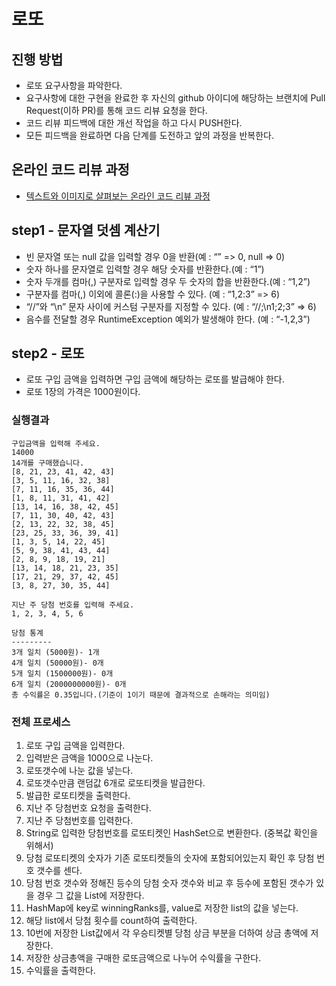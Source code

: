 # 로또
## 진행 방법
* 로또 요구사항을 파악한다.
* 요구사항에 대한 구현을 완료한 후 자신의 github 아이디에 해당하는 브랜치에 Pull Request(이하 PR)를 통해 코드 리뷰 요청을 한다.
* 코드 리뷰 피드백에 대한 개선 작업을 하고 다시 PUSH한다.
* 모든 피드백을 완료하면 다음 단계를 도전하고 앞의 과정을 반복한다.

## 온라인 코드 리뷰 과정
* [텍스트와 이미지로 살펴보는 온라인 코드 리뷰 과정](https://github.com/next-step/nextstep-docs/tree/master/codereview)

## step1 - 문자열 덧셈 계산기
* 빈 문자열 또는 null 값을 입력할 경우 0을 반환(예 : “” => 0, null => 0)
* 숫자 하나를 문자열로 입력할 경우 해당 숫자를 반환한다.(예 : “1”)
* 숫자 두개를 컴마(,) 구분자로 입력할 경우 두 숫자의 합을 반환한다.(예 : “1,2”)
* 구분자를 컴마(,) 이외에 콜론(:)을 사용할 수 있다. (예 : “1,2:3” => 6)
* “//”와 “\n” 문자 사이에 커스텀 구분자를 지정할 수 있다. (예 : “//;\n1;2;3” => 6)
* 음수를 전달할 경우 RuntimeException 예외가 발생해야 한다. (예 : “-1,2,3”)

## step2 - 로또
* 로또 구입 금액을 입력하면 구입 금액에 해당하는 로또를 발급해야 한다.
* 로또 1장의 가격은 1000원이다.

### 실행결과
```
구입금액을 입력해 주세요.
14000
14개를 구매했습니다.
[8, 21, 23, 41, 42, 43]
[3, 5, 11, 16, 32, 38]
[7, 11, 16, 35, 36, 44]
[1, 8, 11, 31, 41, 42]
[13, 14, 16, 38, 42, 45]
[7, 11, 30, 40, 42, 43]
[2, 13, 22, 32, 38, 45]
[23, 25, 33, 36, 39, 41]
[1, 3, 5, 14, 22, 45]
[5, 9, 38, 41, 43, 44]
[2, 8, 9, 18, 19, 21]
[13, 14, 18, 21, 23, 35]
[17, 21, 29, 37, 42, 45]
[3, 8, 27, 30, 35, 44]

지난 주 당첨 번호를 입력해 주세요.
1, 2, 3, 4, 5, 6

당첨 통계
---------
3개 일치 (5000원)- 1개
4개 일치 (50000원)- 0개
5개 일치 (1500000원)- 0개
6개 일치 (2000000000원)- 0개
총 수익률은 0.35입니다.(기준이 1이기 때문에 결과적으로 손해라는 의미임)
```

### 전체 프로세스
1. 로또 구입 금액을 입력한다.
2. 입력받은 금액을 1000으로 나눈다.
3. 로또갯수에 나눈 값을 넣는다.
4. 로또갯수만큼 랜덤값 6개로 로또티켓을 발급한다.
5. 발급한 로또티켓을 출력한다.
6. 지난 주 당첨번호 요청을 출력한다.
7. 지난 주 당첨번호를 입력한다.
8. String로 입력한 당첨번호를 로또티켓인 HashSet으로 변환한다. (중복값 확인을 위해서)
9. 당첨 로또티켓의 숫자가 기존 로또티켓들의 숫자에 포함되어있는지 확인 후 당첨 번호 갯수를 센다.
10. 당첨 번호 갯수와 정해진 등수의 당첨 숫자 갯수와 비교 후 등수에 포함된 갯수가 있을 경우 그 값을 List에 저장한다.
11. HashMap에 key로 winningRanks를, value로 저장한 list의 값을 넣는다.
12. 해당 list에서 당첨 횟수를 count하여 출력한다.
13. 10번에 저장한 List값에서 각 우승티켓별 당첨 상금 부분을 더하여 상금 총액에 저장한다.
14. 저장한 상금총액을 구매한 로또금액으로 나누어 수익률을 구한다.
15. 수익률을 출력한다.